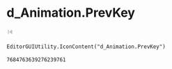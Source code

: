 # d_Animation.PrevKey
![](/img/d_Animation.PrevKey.png)

``` CSharp
EditorGUIUtility.IconContent("d_Animation.PrevKey")
```
```
7684763639276239761
```
